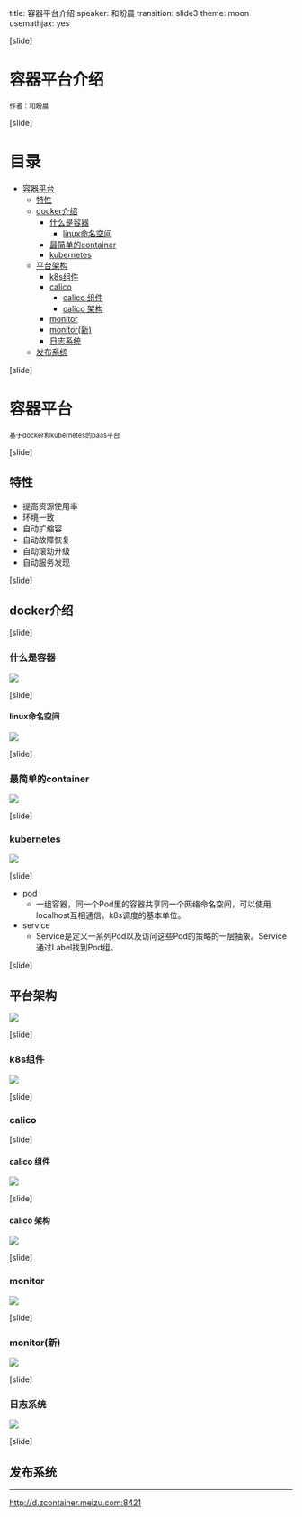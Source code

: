 title: 容器平台介绍
speaker: 和盼晨
transition: slide3
theme: moon
usemathjax: yes

[slide]

# 容器平台介绍
<small>作者：和盼晨</small>

[slide]
# 目录

<!-- TOC depthFrom:1 depthTo:6 withLinks:1 updateOnSave:0 orderedList:0 -->

- [容器平台](#2)
	- [特性](#3)
	- [docker介绍](#4)
		- [什么是容器](#5)
			- [linux命名空间](#6)
		- [最简单的container](#7)
		- [kubernetes](#8)
	- [平台架构](10)
		- [k8s组件](#11)
		- [calico](#12)
			- [calico 组件](#13)
			- [calico 架构](#14)
		- [monitor](#15)
		- [monitor(新)](#16)
		- [日志系统](#17)
	- [发布系统](#18)

<!-- /TOC -->

[slide]
# 容器平台
<small> 基于docker和kubernetes的paas平台</small>

[slide]
## 特性
* 提高资源使用率
* 环境一致
* 自动扩缩容
* 自动故障恢复
* 自动滚动升级
* 自动服务发现

[slide]
## docker介绍

[slide]
### 什么是容器
![](/assets/markdown-img-paste-20180706103022546.png)

[slide]
#### linux命名空间
![](/assets/markdown-img-paste-20180706103607527.png)

[slide]
### 最简单的container
![](/assets/container-sh.gif)

[slide]
### kubernetes
![](/assets/markdown-img-paste-20180706104939784.png)

[slide]
- pod
  - 一组容器，同一个Pod里的容器共享同一个网络命名空间，可以使用localhost互相通信。k8s调度的基本单位。</small>
- service
  - Service是定义一系列Pod以及访问这些Pod的策略的一层抽象。Service通过Label找到Pod组。

[slide]
## 平台架构
![](/assets/markdown-img-paste-20180705204537341.png)

[slide]
### k8s组件
![](/assets/markdown-img-paste-20180705204839726.png)

[slide]
### calico

[slide]
#### calico 组件
![](/assets/markdown-img-paste-2018070520500947.png)

[slide]
#### calico 架构
![](/assets/markdown-img-paste-20180705204927536.png)

[slide]
### monitor
![](/assets/markdown-img-paste-2018070520520887.png)

[slide]
### monitor(新)
![](/assets/markdown-img-paste-20180705205258708.png)

[slide]
### 日志系统
![](/assets/markdown-img-paste-20180705210420582.png)

[slide]
## 发布系统
----
http://d.zcontainer.meizu.com:8421
